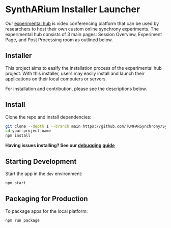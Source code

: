 # SynthARium Installer Launcher

Our [experimental hub](https://github.com/TUMFARSynchrony/SynthARium/) is video conferencing platform that can be used by researchers to host their own custom online synchrony experiments. The experimental hub consists of 3 main pages: Session Overview, Experiment Page, and Post Processing room as outlined below.

## Installer

This project aims to easify the installation process of the experimental hub project. With this installer, users may easily install and launch their applications on their local computers or servers.

For installation and contribution, please see the descriptions below. 

## Install

Clone the repo and install dependencies:

```bash
git clone --depth 1 --branch main https://github.com/TUMFARSynchrony/SynthARium-installer-launcher.git your-project-name
cd your-project-name
npm install
```

**Having issues installing? See our [debugging guide](https://github.com/TUMFARSynchrony/SynthARium-installer-launcher/issues/)**

## Starting Development

Start the app in the `dev` environment:

```bash
npm start
```

## Packaging for Production

To package apps for the local platform:

```bash
npm run package
```
